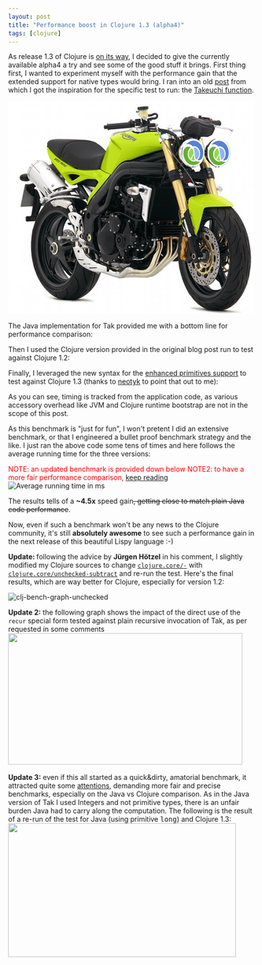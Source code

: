 ```yaml
---
layout: post
title: "Performance boost in Clojure 1.3 (alpha4)"
tags: [clojure]
---
```


As release 1.3 of Clojure is [on its way](http://www.assembla.com/spaces/clojure/milestones/238781-release-next), I decided to give the currently available alpha4 a try and see some of the good stuff it brings. First thing first, I wanted to experiment myself with the performance gain that the extended support for native types would bring. I ran into an old [post](http://hughw.blogspot.com/2009/01/clojure-vs-javafx-script-only-5x-slower.html) from which I got the inspiration for the specific test to run: the [Takeuchi function](http://en.wikipedia.org/wiki/Tak_(function)).

![Full disclosure: I own a Triumph Street Triple and I love Clojure](/img/post/clj-triple.jpg)


The Java implementation for Tak provided me with a bottom line for performance comparison:
<script src="https://gist.github.com/788834.js?file=Tak.java"></script> Then I used the Clojure version provided in the original blog post run to test against Clojure 1.2: <script src="https://gist.github.com/788834.js?file=tak2.clj"></script>

Finally, I leveraged the new syntax for the [enhanced primitives support](http://dev.clojure.org/display/doc/Enhanced+Primitive+Support) to test against Clojure 1.3 (thanks to <a href="http://twitter.com/neotyk">neotyk</a> to point that out to me):
<script src="https://gist.github.com/788834.js?file=tak.clj"></script>

As you can see, timing is tracked from the application code, as various accessory overhead like JVM and Clojure runtime bootstrap are not in the scope of this post.

As this benchmark is "just for fun", I won't pretent I did an extensive benchmark, or that I engineered a bullet proof benchmark strategy and the like. I just ran the above code some tens of times and here follows the average running time for the three versions:

<span style="color: #ff0000;">NOTE: an updated benchmark is provided down below</span>
<span style="color: #ff0000;">NOTE2: to have a more fair performance comparison, <a href="#reloaded">keep reading</a></span>
<img class="aligncenter size-full wp-image-344" title="Benchmark results" src="http://www.skuro.tk/wp-content/uploads/2011/01/clj-bench-graph.png" alt="Average running time in ms" width="467" height="292" />

The results tells of a <strong>~4.5x</strong> speed gain~~, getting close to match plain Java code performance~~.

Now, even if such a benchmark won't be any news to the Clojure community, it's still <strong>absolutely awesome</strong> to see such a performance gain in the next release of this beautiful Lispy language :-)

<strong>Update: </strong>following the advice by <strong>Jürgen Hötzel</strong> in his comment, I slightly modified my Clojure sources to change [`clojure.core/-`](http://clojure.github.com/clojure/clojure.core-api.html#clojure.core/-) with [`clojure.core/unchecked-subtract`](http://clojure.github.com/clojure/clojure.core-api.html#clojure.core/unchecked-subtract) and re-run the test. Here's the final results, which are way better for Clojure, especially for version 1.2:

![clj-bench-graph-unchecked](http://www.skuro.tk/wp-content/uploads/2011/01/clj-bench-graph-unchecked.png)

**Update 2:** the following graph shows the impact of the direct use of the `recur` special form tested against plain recursive invocation of Tak, as per requested in some comments
<img class="aligncenter size-full wp-image-353" title="clj-bench-graph-norecur" src="http://www.skuro.tk/wp-content/uploads/2011/01/clj-bench-graph-norecur.png" alt="" width="476" height="267" />

<strong>Update 3:<a name="reloaded"></a></strong> even if this all started as a quick&amp;dirty, amatorial benchmark, it attracted quite some <a href="http://news.ycombinator.com/item?id=2134950">attentions</a>, demanding more fair and precise benchmarks, especially on the Java vs Clojure comparison. As in the Java version of Tak I used Integers and not primitive types, there is an unfair burden Java had to carry along the computation. The following is the result of a re-run of the test for Java (using primitive <span style="font-family: monospace;">long</span>) and Clojure 1.3:
<img class="aligncenter size-full wp-image-356" title="clj-bench-reloaded" src="http://www.skuro.tk/wp-content/uploads/2011/01/clj-bench-reloaded.png" alt="" width="463" height="272" />
